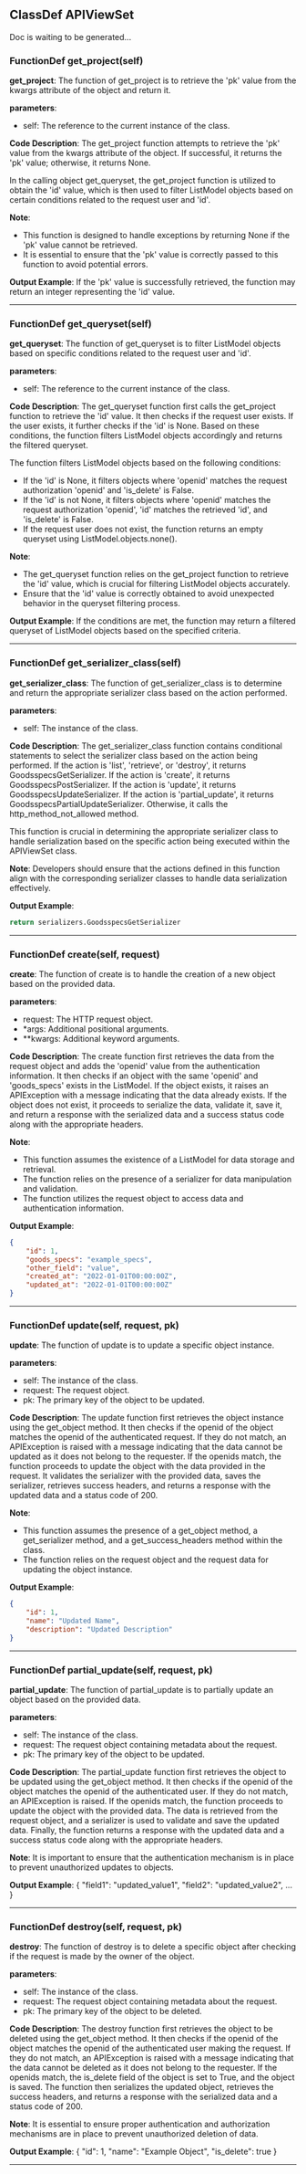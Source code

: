 ## ClassDef APIViewSet
Doc is waiting to be generated...
### FunctionDef get_project(self)
**get_project**: The function of get_project is to retrieve the 'pk' value from the kwargs attribute of the object and return it.

**parameters**:
- self: The reference to the current instance of the class.

**Code Description**:
The get_project function attempts to retrieve the 'pk' value from the kwargs attribute of the object. If successful, it returns the 'pk' value; otherwise, it returns None.

In the calling object get_queryset, the get_project function is utilized to obtain the 'id' value, which is then used to filter ListModel objects based on certain conditions related to the request user and 'id'.

**Note**:
- This function is designed to handle exceptions by returning None if the 'pk' value cannot be retrieved.
- It is essential to ensure that the 'pk' value is correctly passed to this function to avoid potential errors.

**Output Example**:
If the 'pk' value is successfully retrieved, the function may return an integer representing the 'id' value.
***
### FunctionDef get_queryset(self)
**get_queryset**: The function of get_queryset is to filter ListModel objects based on specific conditions related to the request user and 'id'.

**parameters**:
- self: The reference to the current instance of the class.

**Code Description**:
The get_queryset function first calls the get_project function to retrieve the 'id' value. It then checks if the request user exists. If the user exists, it further checks if the 'id' is None. Based on these conditions, the function filters ListModel objects accordingly and returns the filtered queryset.

The function filters ListModel objects based on the following conditions:
- If the 'id' is None, it filters objects where 'openid' matches the request authorization 'openid' and 'is_delete' is False.
- If the 'id' is not None, it filters objects where 'openid' matches the request authorization 'openid', 'id' matches the retrieved 'id', and 'is_delete' is False.
- If the request user does not exist, the function returns an empty queryset using ListModel.objects.none().

**Note**:
- The get_queryset function relies on the get_project function to retrieve the 'id' value, which is crucial for filtering ListModel objects accurately.
- Ensure that the 'id' value is correctly obtained to avoid unexpected behavior in the queryset filtering process.

**Output Example**:
If the conditions are met, the function may return a filtered queryset of ListModel objects based on the specified criteria.
***
### FunctionDef get_serializer_class(self)
**get_serializer_class**: The function of get_serializer_class is to determine and return the appropriate serializer class based on the action performed.

**parameters**:
- self: The instance of the class.

**Code Description**:
The get_serializer_class function contains conditional statements to select the serializer class based on the action being performed. If the action is 'list', 'retrieve', or 'destroy', it returns GoodsspecsGetSerializer. If the action is 'create', it returns GoodsspecsPostSerializer. If the action is 'update', it returns GoodsspecsUpdateSerializer. If the action is 'partial_update', it returns GoodsspecsPartialUpdateSerializer. Otherwise, it calls the http_method_not_allowed method.

This function is crucial in determining the appropriate serializer class to handle serialization based on the specific action being executed within the APIViewSet class.

**Note**:
Developers should ensure that the actions defined in this function align with the corresponding serializer classes to handle data serialization effectively.

**Output Example**:
```python
return serializers.GoodsspecsGetSerializer
```
***
### FunctionDef create(self, request)
**create**: The function of create is to handle the creation of a new object based on the provided data.

**parameters**:
- request: The HTTP request object.
- *args: Additional positional arguments.
- **kwargs: Additional keyword arguments.

**Code Description**:
The create function first retrieves the data from the request object and adds the 'openid' value from the authentication information. It then checks if an object with the same 'openid' and 'goods_specs' exists in the ListModel. If the object exists, it raises an APIException with a message indicating that the data already exists. If the object does not exist, it proceeds to serialize the data, validate it, save it, and return a response with the serialized data and a success status code along with the appropriate headers.

**Note**:
- This function assumes the existence of a ListModel for data storage and retrieval.
- The function relies on the presence of a serializer for data manipulation and validation.
- The function utilizes the request object to access data and authentication information.

**Output Example**:
```json
{
    "id": 1,
    "goods_specs": "example_specs",
    "other_field": "value",
    "created_at": "2022-01-01T00:00:00Z",
    "updated_at": "2022-01-01T00:00:00Z"
}
```
***
### FunctionDef update(self, request, pk)
**update**: The function of update is to update a specific object instance.

**parameters**:
- self: The instance of the class.
- request: The request object.
- pk: The primary key of the object to be updated.

**Code Description**:
The update function first retrieves the object instance using the get_object method. It then checks if the openid of the object matches the openid of the authenticated request. If they do not match, an APIException is raised with a message indicating that the data cannot be updated as it does not belong to the requester. If the openids match, the function proceeds to update the object with the data provided in the request. It validates the serializer with the provided data, saves the serializer, retrieves success headers, and returns a response with the updated data and a status code of 200.

**Note**:
- This function assumes the presence of a get_object method, a get_serializer method, and a get_success_headers method within the class.
- The function relies on the request object and the request data for updating the object instance.

**Output Example**:
```json
{
    "id": 1,
    "name": "Updated Name",
    "description": "Updated Description"
}
```
***
### FunctionDef partial_update(self, request, pk)
**partial_update**: The function of partial_update is to partially update an object based on the provided data.

**parameters**:
- self: The instance of the class.
- request: The request object containing metadata about the request.
- pk: The primary key of the object to be updated.

**Code Description**:
The partial_update function first retrieves the object to be updated using the get_object method. It then checks if the openid of the object matches the openid of the authenticated user. If they do not match, an APIException is raised. If the openids match, the function proceeds to update the object with the provided data. The data is retrieved from the request object, and a serializer is used to validate and save the updated data. Finally, the function returns a response with the updated data and a success status code along with the appropriate headers.

**Note**:
It is important to ensure that the authentication mechanism is in place to prevent unauthorized updates to objects.

**Output Example**:
{
    "field1": "updated_value1",
    "field2": "updated_value2",
    ...
}
***
### FunctionDef destroy(self, request, pk)
**destroy**: The function of destroy is to delete a specific object after checking if the request is made by the owner of the object.

**parameters**:
- self: The instance of the class.
- request: The request object containing metadata about the request.
- pk: The primary key of the object to be deleted.

**Code Description**:
The destroy function first retrieves the object to be deleted using the get_object method. It then checks if the openid of the object matches the openid of the authenticated user making the request. If they do not match, an APIException is raised with a message indicating that the data cannot be deleted as it does not belong to the requester. If the openids match, the is_delete field of the object is set to True, and the object is saved. The function then serializes the updated object, retrieves the success headers, and returns a response with the serialized data and a status code of 200.

**Note**: It is essential to ensure proper authentication and authorization mechanisms are in place to prevent unauthorized deletion of data.

**Output Example**:
{
    "id": 1,
    "name": "Example Object",
    "is_delete": true
}
***
